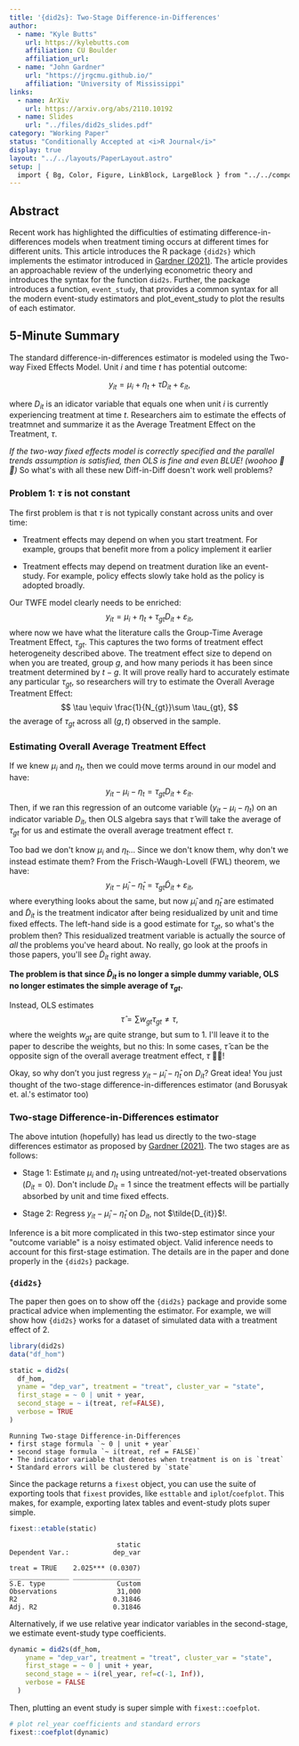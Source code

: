 ```yaml
---
title: '{did2s}: Two-Stage Difference-in-Differences'
author:
  - name: "Kyle Butts"
    url: https://kylebutts.com
    affiliation: CU Boulder
    affiliation_url: 
  - name: "John Gardner"
    url: "https://jrgcmu.github.io/"
    affiliation: "University of Mississippi"
links:
  - name: ArXiv
    url: https://arxiv.org/abs/2110.10192
  - name: Slides
    url: "../files/did2s_slides.pdf"
category: "Working Paper"
status: "Conditionally Accepted at <i>R Journal</i>"
display: true
layout: "../../layouts/PaperLayout.astro"
setup: |
  import { Bg, Color, Figure, LinkBlock, LargeBlock } from "../../components/mdx/"
---
```


## Abstract

Recent work has highlighted the difficulties of estimating difference-in-differences models when treatment timing occurs at different times for different units. This article introduces the R package `{did2s}` which implements the estimator introduced in [Gardner (2021)](https://jrgcmu.github.io/2sdd_current.pdf). The article provides an approachable review of the underlying econometric theory and introduces the syntax for the function `did2s`. Further, the package introduces a function, `event_study`, that provides a common syntax for all the modern event-study estimators and plot_event_study to plot the results of each estimator. 


## 5-Minute Summary

The standard difference-in-differences estimator is modeled using the <Color kelly>Two-way Fixed Effects Model</Color>. Unit $i$ and time $t$ has potential outcome:

$$
y_{it} = \mu_i + \eta_t + \tau D_{it} + \varepsilon_{it},
$$

where $D_{it}$ is an idicator variable that equals one when unit $i$ is currently experiencing treatment at time $t$. Researchers aim to estimate the effects of treatmnet and summarize it as the <Bg ruby>Average Treatment Effect on the Treatment</Bg>, $\tau$.

*If the two-way fixed effects model is correctly specified and the parallel trends assumption is satisfied, then OLS is fine and even BLUE! (woohoo 🎉🎉)* So what's with all these new Diff-in-Diff doesn't work well problems? 

### Problem 1: $\tau$ is not constant

The first problem is that $\tau$ is not typically constant across units and over time:

- Treatment effects may depend on when you start treatment. For example, groups that benefit more from a policy implement it earlier

- Treatment effects may depend on treatment duration like an event-study. For example, policy effects slowly take hold as the policy is adopted broadly.

Our TWFE model clearly needs to be enriched: 
$$
y_{it} = \mu_i + \eta_t + \tau_{gt} D_{it} + \varepsilon_{it},
$$
where now we have what the literature calls the <Bg ruby>Group-Time Average Treatment Effect</Bg>, $\tau_{gt}$. This captures the two forms of treatment effect heterogeneity described above. The treatment effect size to depend on when you are treated, group $g$, and how many periods it has been since treatment determined by $t − g$. It will prove really hard to accurately estimate any particular $\tau_{gt}$, so researchers will try to estimate the <Bg coral>Overall Average Treatment Effect</Bg>:
$$
\tau \equiv \frac{1}{N_{gt}}\sum \tau_{gt},
$$
the average of $\tau_{gt}$ across all $(g,t)$ observed in the sample.

### Estimating Overall Average Treatment Effect

If we knew $\mu_i$ and $\eta_t$, then we could move terms around in our model
and have:
$$
y_{it} - \mu_i - \eta_t = \tau_{gt} D_{it} + \varepsilon_{it}.
$$
Then, if we ran this regression of an outcome variable ($y_{it} - \mu_i - \eta_t$) on an indicator variable $D_{it}$, then OLS algebra says that $\hat{\tau}$ will take the average of $\tau_{gt}$ for us and estimate the overall average treatment effect $\tau$.

Too bad we don't know $\mu_i$ and $\eta_t$... Since we don't know them, why don't we instead estimate them? From the Frisch-Waugh-Lovell (FWL) theorem, we have:
$$
y_{it} - \hat{\mu}_i - \hat{\eta}_t = \tau_{gt} \tilde{D}_{it} + \varepsilon_{it},
$$
where everything looks about the same, but now $\hat{\mu}_i$ and $\hat{\eta}_t$ are estimated and $\tilde{D}_{it}$ is the treatment indicator after being residualized by unit and time fixed effects. The left-hand side is a good estimate for $\tau_{gt}$, so what's the problem then? This residualized treatment variable is actually the source of *all* the problems you've heard about. No really, go look at the proofs in those papers, you'll see $\tilde{D}_{it}$ right away. 

**The problem is that since $\tilde{D}_{it}$ is no longer a simple dummy variable, OLS no longer estimates the simple average of $\tau_{gt}$.**

Instead, OLS estimates 
$$
\hat{\tau} = \sum w_{gt} \tau_{gt} \neq \tau,
$$
where the weights $w_{gt}$ are quite strange, but sum to 1. I'll leave it to the paper to describe the weights, but no this: In some cases, $\hat{\tau}$ can be the opposite sign of the overall average treatment effect, $\tau$ 🚩🚩! 

Okay, so why don’t you just regress $y_{it} - \hat{\mu}_i - \hat{\eta}_t$ on $D_{it}$? Great idea! You just thought of the two-stage difference-in-differences estimator (and Borusyak et. al.'s estimator too)

### Two-stage Difference-in-Differences estimator

The above intution (hopefully) has lead us directly to the two-stage differences estimator as proposed by [Gardner (2021)](). The two stages are as follows:

- Stage 1: Estimate $\mu_i$ and $\eta_t$ using untreated/not-yet-treated observations ($D_{it} = 0$). Don't include $D_{it} = 1$ since the treatment effects will be partially absorbed by unit and time fixed effects.

- Stage 2: Regress $y_{it} - \hat{\mu}_i - \hat{\eta}_t$ on $D_{it}$, not $\tilde{D_{it}}$!.

Inference is a bit more complicated in this two-step estimator since your "outcome variable" is a noisy estimated object. Valid inference needs to account for this first-stage estimation. The details are in the paper and done properly in the `{did2s}` package. 


### `{did2s}`

The paper then goes on to show off the `{did2s}` package and provide some practical advice when implementing the estimator. For example, we will show how `{did2s}` works for a dataset of simulated data with a treatment effect of 2.

```r
library(did2s) 
data("df_hom")

static = did2s(
  df_hom,
  yname = "dep_var", treatment = "treat", cluster_var = "state",
  first_stage = ~ 0 | unit + year,
  second_stage = ~ i(treat, ref=FALSE), 
  verbose = TRUE
)
```
```
Running Two-stage Difference-in-Differences
• first stage formula `~ 0 | unit + year`
• second stage formula `~ i(treat, ref = FALSE)`
• The indicator variable that denotes when treatment is on is `treat`
• Standard errors will be clustered by `state`
```

Since the package returns a `fixest` object, you can use the suite of exporting tools that `fixest` provides, like `esttable` and `iplot`/`coefplot`. This makes, for example, exporting latex tables and event-study plots super simple.

```r
fixest::etable(static)
```
```
                           static
Dependent Var.:           dep_var
                                 
treat = TRUE    2.025*** (0.0307)
_______________ _________________
S.E. type                  Custom
Observations               31,000
R2                        0.31846
Adj. R2                   0.31846
```

Alternatively, if we use relative year indicator variables in the second-stage, we estimate event-study type coefficients.

```r
dynamic = did2s(df_hom,
    yname = "dep_var", treatment = "treat", cluster_var = "state",
    first_stage = ~ 0 | unit + year,
    second_stage = ~ i(rel_year, ref=c(-1, Inf)),
    verbose = FALSE
  )
```

Then, plutting an event study is super simple with `fixest::coefplot`.

```r
# plot rel_year coefficients and standard errors
fixest::coefplot(dynamic)
```
<Figure src="/images/did2s.png" alt="Two-stage Difference-in-Differences" />




